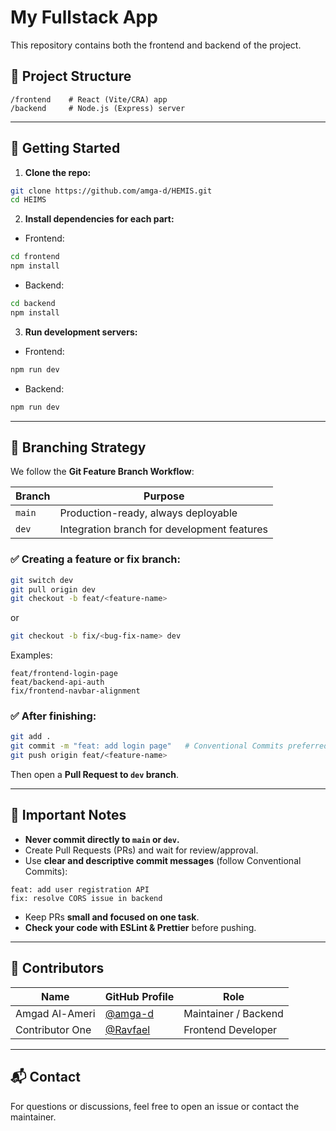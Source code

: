 # My Fullstack App

This repository contains both the frontend and backend of the project.

## 📂 Project Structure

```
/frontend    # React (Vite/CRA) app
/backend     # Node.js (Express) server
```

---

## 🚀 Getting Started

1. **Clone the repo:**

```bash
git clone https://github.com/amga-d/HEMIS.git
cd HEIMS
```

2. **Install dependencies for each part:**

- Frontend:

```bash
cd frontend
npm install
```

- Backend:

```bash
cd backend
npm install
```

3. **Run development servers:**

- Frontend:

```bash
npm run dev
```

- Backend:

```bash
npm run dev
```

---

## 🌱 Branching Strategy

We follow the **Git Feature Branch Workflow**:

| Branch | Purpose                                     |
| ------ | ------------------------------------------- |
| `main` | Production-ready, always deployable         |
| `dev`  | Integration branch for development features |

### ✅ Creating a feature or fix branch:

```bash
git switch dev
git pull origin dev
git checkout -b feat/<feature-name>
```

or

```bash
git checkout -b fix/<bug-fix-name> dev
```

Examples:

```
feat/frontend-login-page
feat/backend-api-auth
fix/frontend-navbar-alignment
```

### ✅ After finishing:

```bash
git add .
git commit -m "feat: add login page"   # Conventional Commits preferred
git push origin feat/<feature-name>
```

Then open a **Pull Request to `dev` branch**.

---

## 🚨 Important Notes

- **Never commit directly to `main` or `dev`.**
- Create Pull Requests (PRs) and wait for review/approval.
- Use **clear and descriptive commit messages** (follow Conventional Commits):

```
feat: add user registration API
fix: resolve CORS issue in backend
```

- Keep PRs **small and focused on one task**.
- **Check your code with ESLint & Prettier** before pushing.

---

## 🤝 Contributors

| Name            | GitHub Profile                         | Role                 |
| --------------- | -------------------------------------- | -------------------- |
| Amgad Al-Ameri  | [@amga-d](https://github.com/amga-d)   | Maintainer / Backend |
| Contributor One | [@Ravfael](https://github.com/Ravfael) | Frontend Developer   |

---

## 📬 Contact

For questions or discussions, feel free to open an issue or contact the maintainer.
